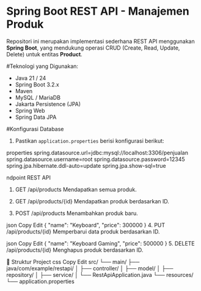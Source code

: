 # Spring Boot REST API - Manajemen Produk

Repositori ini merupakan implementasi sederhana REST API menggunakan **Spring Boot**, yang mendukung operasi CRUD (Create, Read, Update, Delete) untuk entitas **Product**.

#Teknologi yang Digunakan:
- Java 21 / 24
- Spring Boot 3.2.x
- Maven
- MySQL / MariaDB
- Jakarta Persistence (JPA)
- Spring Web
- Spring Data JPA

#Konfigurasi Database

1. Pastikan `application.properties` berisi konfigurasi berikut:

properties
spring.datasource.url=jdbc:mysql://localhost:3306/penjualan
spring.datasource.username=root
spring.datasource.password=12345
spring.jpa.hibernate.ddl-auto=update
spring.jpa.show-sql=true

ndpoint REST API
1. GET /api/products
Mendapatkan semua produk.

2. GET /api/products/{id}
Mendapatkan produk berdasarkan ID.

3. POST /api/products
Menambahkan produk baru.

json
Copy
Edit
{
  "name": "Keyboard",
  "price": 300000
}
4. PUT /api/products/{id}
Memperbarui data produk berdasarkan ID.

json
Copy
Edit
{
  "name": "Keyboard Gaming",
  "price": 500000
}
5. DELETE /api/products/{id}
Menghapus produk berdasarkan ID.

📁 Struktur Project
css
Copy
Edit
src/
└── main/
    ├── java/com/example/restapi/
    │   ├── controller/
    │   ├── model/
    │   ├── repository/
    │   ├── service/
    │   └── RestApiApplication.java
    └── resources/
        └── application.properties
